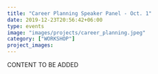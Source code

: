 ```yaml
---
title: "Career Planning Speaker Panel - Oct. 1"
date: 2019-12-23T20:56:42+06:00
type: events
image: "images/projects/career_planning.jpeg"
category: ["WORKSHOP"]
project_images:
---
```


CONTENT TO BE ADDED
